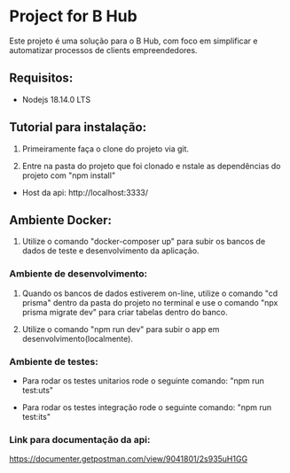 # Project for B Hub
Este projeto é uma solução para o B Hub, com foco em simplificar e automatizar processos de clients empreendedores.


## Requisitos:
- Nodejs 18.14.0 LTS


## Tutorial para instalação:

1) Primeiramente faça o clone do projeto via git.

2) Entre na pasta do projeto que foi clonado e nstale as dependências do projeto com "npm install"

- Host da api: http://localhost:3333/ 

## Ambiente Docker: 

1) Utilize o comando "docker-composer up" para subir os bancos de dados de teste e desenvolvimento da aplicação.


### Ambiente de desenvolvimento:

1) Quando os bancos de dados estiverem on-line, utilize o comando "cd prisma" dentro da pasta do projeto no terminal e use o comando "npx prisma migrate dev" para criar tabelas dentro do banco.

2) Utilize o comando "npm run dev" para subir o app em desenvolvimento(localmente).

### Ambiente de testes: 

- Para rodar os testes unitarios rode o seguinte comando: "npm run test:uts"

- Para rodar os testes integração rode o seguinte comando: "npm run test:its"


### Link para documentação da api: 
https://documenter.getpostman.com/view/9041801/2s935uH1GG